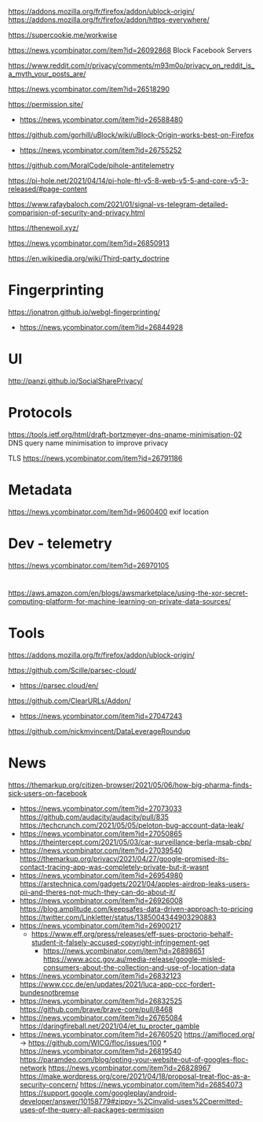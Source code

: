 https://addons.mozilla.org/fr/firefox/addon/ublock-origin/
https://addons.mozilla.org/fr/firefox/addon/https-everywhere/

https://supercookie.me/workwise

https://news.ycombinator.com/item?id=26092868 Block Facebook Servers 

https://www.reddit.com/r/privacy/comments/m93m0o/privacy_on_reddit_is_a_myth_your_posts_are/

https://news.ycombinator.com/item?id=26518290

https://permission.site/
* https://news.ycombinator.com/item?id=26588480

https://github.com/gorhill/uBlock/wiki/uBlock-Origin-works-best-on-Firefox
* https://news.ycombinator.com/item?id=26755252

https://github.com/MoralCode/pihole-antitelemetry

https://pi-hole.net/2021/04/14/pi-hole-ftl-v5-8-web-v5-5-and-core-v5-3-released/#page-content

https://www.rafaybaloch.com/2021/01/signal-vs-telegram-detailed-comparision-of-security-and-privacy.html

https://thenewoil.xyz/

https://news.ycombinator.com/item?id=26850913

https://en.wikipedia.org/wiki/Third-party_doctrine

# Fingerprinting
https://jonatron.github.io/webgl-fingerprinting/
* https://news.ycombinator.com/item?id=26844928

# UI
http://panzi.github.io/SocialSharePrivacy/

# Protocols

https://tools.ietf.org/html/draft-bortzmeyer-dns-qname-minimisation-02 DNS query name minimisation to improve privacy

TLS
https://news.ycombinator.com/item?id=26791186

# Metadata
https://news.ycombinator.com/item?id=9600400 exif location

# Dev - telemetry
https://news.ycombinator.com/item?id=26970105

#
https://aws.amazon.com/en/blogs/awsmarketplace/using-the-xor-secret-computing-platform-for-machine-learning-on-private-data-sources/

# Tools
https://addons.mozilla.org/fr/firefox/addon/ublock-origin/

https://github.com/Scille/parsec-cloud/
* https://parsec.cloud/en/

https://github.com/ClearURLs/Addon/
* https://news.ycombinator.com/item?id=27047243

https://github.com/nickmvincent/DataLeverageRoundup

# News
https://themarkup.org/citizen-browser/2021/05/06/how-big-pharma-finds-sick-users-on-facebook
* https://news.ycombinator.com/item?id=27073033
https://github.com/audacity/audacity/pull/835
https://techcrunch.com/2021/05/05/peloton-bug-account-data-leak/
* https://news.ycombinator.com/item?id=27050865
https://theintercept.com/2021/05/03/car-surveillance-berla-msab-cbp/
* https://news.ycombinator.com/item?id=27039540
https://themarkup.org/privacy/2021/04/27/google-promised-its-contact-tracing-app-was-completely-private-but-it-wasnt
* https://news.ycombinator.com/item?id=26954980
https://arstechnica.com/gadgets/2021/04/apples-airdrop-leaks-users-pii-and-theres-not-much-they-can-do-about-it/
* https://news.ycombinator.com/item?id=26926008
https://blog.amplitude.com/keepsafes-data-driven-approach-to-pricing
https://twitter.com/Linkletter/status/1385004344903290883
* https://news.ycombinator.com/item?id=26900217
  * https://www.eff.org/press/releases/eff-sues-proctorio-behalf-student-it-falsely-accused-copyright-infringement-get
    * https://news.ycombinator.com/item?id=26898651
https://www.accc.gov.au/media-release/google-misled-consumers-about-the-collection-and-use-of-location-data
* https://news.ycombinator.com/item?id=26832123
https://www.ccc.de/en/updates/2021/luca-app-ccc-fordert-bundesnotbremse
* https://news.ycombinator.com/item?id=26832525
https://github.com/brave/brave-core/pull/8468
* https://news.ycombinator.com/item?id=26765084
https://daringfireball.net/2021/04/et_tu_procter_gamble
* https://news.ycombinator.com/item?id=26760520
https://amifloced.org/ -> https://github.com/WICG/floc/issues/100 * https://news.ycombinator.com/item?id=26819540
  https://paramdeo.com/blog/opting-your-website-out-of-googles-floc-network https://news.ycombinator.com/item?id=26828967
  https://make.wordpress.org/core/2021/04/18/proposal-treat-floc-as-a-security-concern/ https://news.ycombinator.com/item?id=26854073
https://support.google.com/googleplay/android-developer/answer/10158779#zippy=%2Cinvalid-uses%2Cpermitted-uses-of-the-query-all-packages-permission
